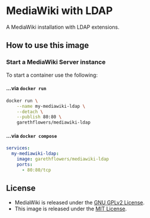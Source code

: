 # MediaWiki with LDAP

A MediaWiki installation with LDAP extensions.

## How to use this image

### Start a MediaWiki Server instance

To start a container use the following:

#### ...via `docker run`

```sh
docker run \
	--name my-mediawiki-ldap \
	--detach \
	--publish 80:80 \
	garethflowers/mediawiki-ldap
```

#### ...via `docker compose`

```yml
services:
  my-mediawiki-ldap:
    image: garethflowers/mediawiki-ldap
    ports:
      - 80:80/tcp
```

## License

*	MediaWiki is released under the [GNU GPLv2 License](https://phabricator.wikimedia.org/source/mediawiki/browse/master/COPYING).
*	This image is released under the [MIT License](https://raw.githubusercontent.com/garethflowers/docker-mediawiki-ldap/master/LICENSE).
